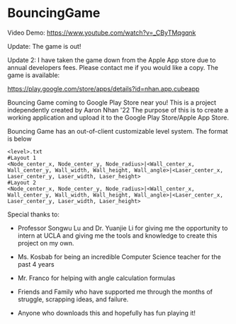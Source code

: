 # BouncingGame

Video Demo: https://www.youtube.com/watch?v=_CByTMqgqnk

Update: The game is out!

Update 2: I have taken the game down from the Apple App store due to annual developers fees. Please contact me if you would like a copy.
The game is available:

https://play.google.com/store/apps/details?id=nhan.app.cubeapp

Bouncing Game coming to Google Play Store near you!
This is a project independently created by Aaron Nhan '22
The purpose of this is to create a working application and upload it to the Google Play Store/Apple App Store.


Bouncing Game has an out-of-client customizable level system. The format is below

    <level>.txt
    #Layout 1
    <Node_center_x, Node_center_y, Node_radius>|<Wall_center_x, Wall_center_y, Wall_width, Wall_height, Wall_angle>|<Laser_center_x, Laser_center_y, Laser_width, Laser_height>
    #Layout 2
    <Node_center_x, Node_center_y, Node_radius>|<Wall_center_x, Wall_center_y, Wall_width, Wall_height, Wall_angle>|<Laser_center_x, Laser_center_y, Laser_width, Laser_height>


Special thanks to:

- Professor Songwu Lu and Dr. Yuanjie Li for giving me the opportunity to intern at UCLA and giving me the
tools and knowledge to create this project on my own.

- Ms. Kosbab for being an incredible Computer Science teacher for the past 4 years

- Mr. Franco for helping with angle calculation formulas

- Friends and Family who have supported me through the months of struggle, scrapping ideas, and failure.

- Anyone who downloads this and hopefully has fun playing it!
